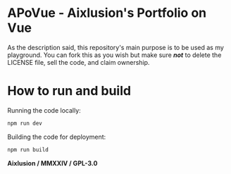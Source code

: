 # APoVue - Aixlusion's Portfolio on Vue

As the description said, this repository's main purpose is to be used as my playground. You can fork this as you wish but make sure ***not*** to delete the LICENSE file, sell the code, and claim ownership.

# How to run and build

Running the code locally:
```sh
npm run dev
```
Building the code for deployment:
```sh
npm run build
```

**Aixlusion / MMXXIV / GPL-3.0** 
